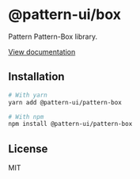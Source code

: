 # @pattern-ui/box

Pattern Pattern-Box library.

[View documentation](https://pattern.icu/)

## Installation

```sh
# With yarn
yarn add @pattern-ui/pattern-box

# With npm
npm install @pattern-ui/pattern-box
```

## License

MIT
